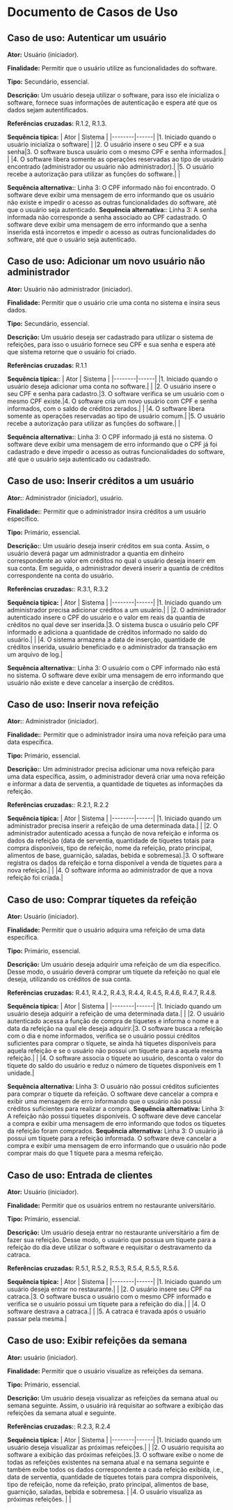 # Documento de Casos de Uso

## Caso de uso: Autenticar um usuário

**Ator:** Usuário (iniciador).

**Finalidade:** Permitir que o usuário utilize as funcionalidades do software.

**Tipo:** Secundário, essencial.

**Descrição:** Um usuário deseja utilizar o software, para isso ele inicializa o software, fornece suas informações de autenticação e espera até que os dados sejam autentificados.

**Referências cruzadas:** R.1.2, R.1.3.

**Sequência típica:**
| Ator | Sistema |
|--------|------|
|1. Iniciado quando o usuário inicializa o software| |
|2. O usuário insere o seu CPF e a sua senha|3. O software busca usuário com o mesmo CPF e senha informados.|
| |4. O software libera somente as operações reservadas ao tipo de usuário encontrado (administrador ou usuário não administrador).|
|5. O usuário recebe a autorização para utilizar as funções do software.| |

**Sequência alternativa:**: Linha 3: O CPF informado não foi encontrado. O software deve exibir uma mensagem de erro informando que os usuário não existe e impedir o acesso as outras funcionalidades do software, até que o usuário seja autenticado.
**Sequência alternativa:**: Linha 3: A senha informada não corresponde a senha associado ao CPF cadastrado. O software deve exibir uma mensagem de erro informando que a senha inserida está incorretos e impedir o acesso as outras funcionalidades do software, até que o usuário seja autenticado.

## Caso de uso: Adicionar um novo usuário não administrador

**Ator:** Usuário não administrador (iniciador).

**Finalidade:** Permitir que o usuário crie uma conta no sistema e insira seus dados.

**Tipo:** Secundário, essencial.

**Descrição:** Um usuário deseja ser cadastrado para utilizar o sistema de refeições, para isso o usuário fornece seu CPF e sua senha e espera até que sistema retorne que o usuário foi criado.

**Referências cruzadas:** R.1.1

**Sequência típica:**:
| Ator | Sistema |
|--------|------|
|1. Iniciado quando o usuário deseja adicionar uma conta no software.| |
|2. O usuário insere o seu CPF e senha para cadastro.|3. O software verifica se um usuário com o mesmo CPF existe.|4. O software cria um novo usuário com CPF e senha informados, com o saldo de créditos zerados.|
| |4. O software libera somente as operações reservadas ao tipo de usuário comum.|
|5. O usuário recebe a autorização para utilizar as funções do software.| |

**Sequência alternativa:**: Linha 3: O CPF informado já está no sistema. O software deve exibir uma mensagem de erro informando que o CPF já foi cadastrado e deve impedir o acesso as outras funcionalidades do software, até que o usuário seja autenticado ou cadastrado.

## Caso de uso: Inserir créditos a um usuário

**Ator:**: Administrador (iniciador), usuário.

**Finalidade:**: Permitir que o administrador insira créditos a um usuário específico.

**Tipo:** Primário, essencial.

**Descrição:**: Um usuário deseja inserir créditos em sua conta. Assim, o usuário deverá pagar um administrador a quantia em dinheiro correspondente ao valor em créditos no qual o usuário deseja inserir em sua conta. Em seguida, o administrador deverá inserir a quantia de créditos correspondente na conta do usuário.

**Referências cruzadas:**: R.3.1, R.3.2

**Sequência típica:**
| Ator | Sistema |
|--------|------|
|1. Iniciado quando um administrador precisa adicionar créditos a um usuário.| |
|2. O administrador autenticado insere o CPF do usuário e o valor em reais da quantia de créditos no qual deve ser inserida.|3. O sistema busca o usuário pelo CPF informado e adiciona a quantidade de créditos informado no saldo do usuário.|
| |4. O sistema armazena a data de inserção, quantidade de créditos inserida, usuário beneficiado e o administrador da transação em um arquivo de log.|

**Sequência alternativa:**: Linha 3: O usuário com o CPF informado não está no sistema. O software deve exibir uma mensagem de erro informando que usuário não existe e deve cancelar a inserção de créditos.

## Caso de uso: Inserir nova refeição

**Ator:**: Administrador (iniciador).

**Finalidade:**: Permitir que o administrador insira uma nova refeição para uma data específica.

**Tipo:** Primário, essencial.

**Descrição:**: Um administrador precisa adicionar uma nova refeição para uma data específica, assim, o administrador deverá criar uma nova refeição e informar a data de serventia, a quantidade de tíquetes as informações da refeição.

**Referências cruzadas:**: R.2.1, R.2.2

**Sequência típica:**
| Ator | Sistema |
|--------|------|
|1. Iniciado quando um administrador precisa inserir a refeição de uma determinada data.| |
|2. O administrador autenticado acessa a função de nova refeição e informa os dados da refeição (data de serventia, quantidade de tíquetes totais para compra disponíveis, tipo de refeição, nome da refeição, prato principal, alimentos de base, guarnição, saladas, bebida e sobremesa).|3. O software registra os dados da refeição e torna disponível a venda de tíquetes para a nova refeição.|
| |4. O software informa ao administrador de que a nova refeição foi criada.|

## Caso de uso: Comprar tíquetes da refeição

**Ator:** Usuário (iniciador).

**Finalidade:** Permitir que o usuário adquira uma refeição de uma data específica.

**Tipo:** Primário, essencial.

**Descrição:** Um usuário deseja adquirir uma refeição de um dia específico. Desse modo, o usuário deverá comprar um tíquete da refeição no qual ele deseja, utilizando os créditos de sua conta.

**Referências cruzadas:** R.4.1, R.4.2, R.4.3, R.4.4, R.4.5, R.4.6, R.4.7, R.4.8.

**Sequência típica:**
| Ator | Sistema |
|--------|------|
|1. Iniciado quando um usuário deseja adquirir a refeição de uma determinada data.| |
|2. O usuário autenticado acessa a função de compra de tíquetes e informa o nome e a data da refeição na qual ele deseja adquirir.|3. O software busca a refeição com o dia e nome informados, verifica se o usuário possui créditos suficientes para comprar o tíquete, se ainda há tíquetes disponíveis para aquela refeição e se o usuário não possui um tíquete para a aquela mesma refeição.|
| |4. O software associa o tíquete ao usuário, desconta o valor do tíquete do saldo do usuário e reduz o número de tíquetes disponíveis em 1 unidade.|

**Sequência alternativa:** Linha 3: O usuário não possui créditos suficientes para comprar o tíquete da refeição. O software deve cancelar a compra e exibir uma mensagem de erro informando que o usuário não possui créditos suficientes para realizar a compra.
**Sequência alternativa:** Linha 3: A refeição não possui tíquetes disponíveis. O software deve deve cancelar a compra e exibir uma mensagem de erro informando que todos os tíquetes da refeição foram comprados.
**Sequência alternativa:** Linha 3: O usuário já possui um tíquete para a refeição informada. O software deve cancelar a compra e exibir uma mensagem de erro informando que o usuário não pode comprar mais do que 1 tíquete para a mesma refeição.

## Caso de uso: Entrada de clientes

**Ator:** Usuário (iniciador).

**Finalidade:** Permitir que os usuários entrem no restaurante universitário.

**Tipo:** Primário, essencial.

**Descrição:** Um usuário deseja entrar no restaurante universitário a fim de fazer sua refeição. Desse modo, o usuário que possua um tíquete para a refeição do dia deve utilizar o software e requisitar o destravamento da catraca.

**Referências cruzadas:** R.5.1, R.5.2, R.5.3, R.5.4, R.5.5, R.5.6.

**Sequência típica:**
| Ator | Sistema |
|--------|------|
|1. Iniciado quando um usuário deseja entrar no restaurante.| |
|2. O usuário insere seu CPF na catraca.|3. O software busca o usuário com o mesmo CPF informado e verifica se o usuário possui um tíquete para a refeição do dia.|
| |4. O software destrava a catraca.|
| |5. A catraca é travada após o usuário passar pela mesma.|

## Caso de uso: Exibir refeições da semana

**Ator:** usuário (iniciador).

**Finalidade:** Permitir que o usuário visualize as refeições da semana.

**Tipo:** Primário, essencial.

**Descrição:** Um usuário deseja visualizar as refeições da semana atual ou semana seguinte. Assim, o usuário irá requisitar ao software a exibição das refeições da semana atual e seguinte.

**Referências cruzadas:**: R.2.3, R.2.4

**Sequência típica:**
| Ator | Sistema |
|--------|------|
|1. Iniciado quando um usuário deseja visualizar as próximas refeições.| |
|2. O usuário requisita ao software a exibição das próximas refeições.|3. O software exibe o nome de todas as refeições existentes na semana atual e na semana seguinte e também exibe todos os dados correspondente a cada refeição exibida, i.e., data de serventia, quantidade de tíquetes totais para compra disponíveis, tipo de refeição, nome da refeição, prato principal, alimentos de base, guarnição, saladas, bebida e sobremesa. |
|4. O usuário visualiza as próximas refeições. | |
